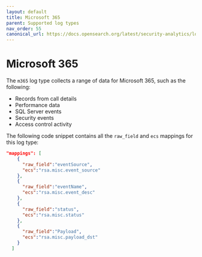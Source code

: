 ```yaml
---
layout: default
title: Microsoft 365
parent: Supported log types
nav_order: 55
canonical_url: https://docs.opensearch.org/latest/security-analytics/log-types-reference/m365/
---
```


# Microsoft 365

The `m365` log type collects a range of data for Microsoft 365, such as the following: 

- Records from call details
- Performance data
- SQL Server events 
- Security events
- Access control activity

The following code snippet contains all the `raw_field` and `ecs` mappings for this log type:

```json
"mappings": [
    {
      "raw_field":"eventSource",
      "ecs":"rsa.misc.event_source"
    },
    {
      "raw_field":"eventName",
      "ecs":"rsa.misc.event_desc"
    },
    {
      "raw_field":"status",
      "ecs":"rsa.misc.status"
    },
    {
      "raw_field":"Payload",
      "ecs":"rsa.misc.payload_dst"
    }
  ]
```